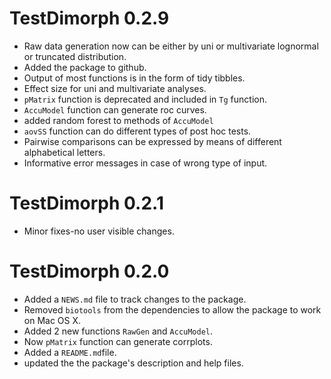 # TestDimorph 0.2.9

* Raw data generation now can be either by uni or multivariate lognormal or truncated distribution.
* Added the package to github.
* Output of most functions is in the form of tidy tibbles.
* Effect size for uni and multivariate analyses.
* `pMatrix` function is deprecated and included in `Tg` function. 
* `AccuModel` function can generate roc curves.
* added random forest to methods of `AccuModel`
* `aovSS` function can do different types of post hoc tests.
* Pairwise comparisons can be expressed by means of different alphabetical letters.
* Informative error messages in case of wrong type of input.

# TestDimorph 0.2.1

* Minor fixes-no user visible changes.

# TestDimorph 0.2.0

* Added a `NEWS.md` file to track changes to the package.
* Removed `biotools` from the dependencies to allow the package to work on Mac OS X.
* Added 2 new functions `RawGen` and `AccuModel`.
* Now `pMatrix` function can generate corrplots.
* Added a `README.md`file.
* updated the the package's description and help files.

 
